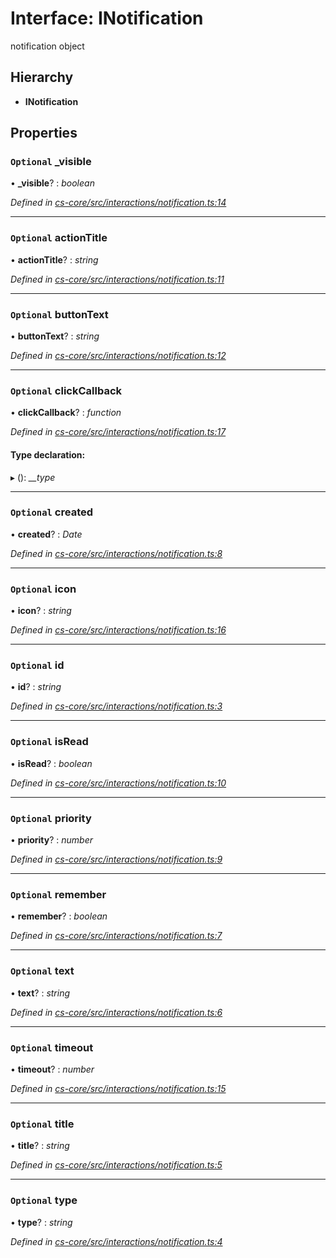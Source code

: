 # Interface: INotification

notification object

## Hierarchy

* **INotification**

## Properties

### `Optional` _visible

• **_visible**? : *boolean*

*Defined in [cs-core/src/interactions/notification.ts:14](https://github.com/RichardHovenkamp/csnext/blob/d817caa/packages/cs-core/src/interactions/notification.ts#L14)*

___

### `Optional` actionTitle

• **actionTitle**? : *string*

*Defined in [cs-core/src/interactions/notification.ts:11](https://github.com/RichardHovenkamp/csnext/blob/d817caa/packages/cs-core/src/interactions/notification.ts#L11)*

___

### `Optional` buttonText

• **buttonText**? : *string*

*Defined in [cs-core/src/interactions/notification.ts:12](https://github.com/RichardHovenkamp/csnext/blob/d817caa/packages/cs-core/src/interactions/notification.ts#L12)*

___

### `Optional` clickCallback

• **clickCallback**? : *function*

*Defined in [cs-core/src/interactions/notification.ts:17](https://github.com/RichardHovenkamp/csnext/blob/d817caa/packages/cs-core/src/interactions/notification.ts#L17)*

#### Type declaration:

▸ (): *__type*

___

### `Optional` created

• **created**? : *Date*

*Defined in [cs-core/src/interactions/notification.ts:8](https://github.com/RichardHovenkamp/csnext/blob/d817caa/packages/cs-core/src/interactions/notification.ts#L8)*

___

### `Optional` icon

• **icon**? : *string*

*Defined in [cs-core/src/interactions/notification.ts:16](https://github.com/RichardHovenkamp/csnext/blob/d817caa/packages/cs-core/src/interactions/notification.ts#L16)*

___

### `Optional` id

• **id**? : *string*

*Defined in [cs-core/src/interactions/notification.ts:3](https://github.com/RichardHovenkamp/csnext/blob/d817caa/packages/cs-core/src/interactions/notification.ts#L3)*

___

### `Optional` isRead

• **isRead**? : *boolean*

*Defined in [cs-core/src/interactions/notification.ts:10](https://github.com/RichardHovenkamp/csnext/blob/d817caa/packages/cs-core/src/interactions/notification.ts#L10)*

___

### `Optional` priority

• **priority**? : *number*

*Defined in [cs-core/src/interactions/notification.ts:9](https://github.com/RichardHovenkamp/csnext/blob/d817caa/packages/cs-core/src/interactions/notification.ts#L9)*

___

### `Optional` remember

• **remember**? : *boolean*

*Defined in [cs-core/src/interactions/notification.ts:7](https://github.com/RichardHovenkamp/csnext/blob/d817caa/packages/cs-core/src/interactions/notification.ts#L7)*

___

### `Optional` text

• **text**? : *string*

*Defined in [cs-core/src/interactions/notification.ts:6](https://github.com/RichardHovenkamp/csnext/blob/d817caa/packages/cs-core/src/interactions/notification.ts#L6)*

___

### `Optional` timeout

• **timeout**? : *number*

*Defined in [cs-core/src/interactions/notification.ts:15](https://github.com/RichardHovenkamp/csnext/blob/d817caa/packages/cs-core/src/interactions/notification.ts#L15)*

___

### `Optional` title

• **title**? : *string*

*Defined in [cs-core/src/interactions/notification.ts:5](https://github.com/RichardHovenkamp/csnext/blob/d817caa/packages/cs-core/src/interactions/notification.ts#L5)*

___

### `Optional` type

• **type**? : *string*

*Defined in [cs-core/src/interactions/notification.ts:4](https://github.com/RichardHovenkamp/csnext/blob/d817caa/packages/cs-core/src/interactions/notification.ts#L4)*
